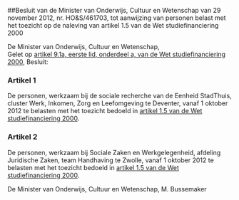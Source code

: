 <meta http-equiv='Content-Type' content='text/html; charset=utf-8' />

##Besluit van de Minister van Onderwijs, Cultuur en Wetenschap van 29 november 2012, nr. HO&S/461703, tot aanwijzing van personen belast met het toezicht op de naleving van artikel 1.5 van de Wet studiefinanciering 2000

De Minister van Onderwijs, Cultuur en Wetenschap,  
Gelet op [artikel 9.1a, eerste lid, onderdeel a, van de Wet studiefinanciering 2000](../../../../../../../../../../../../../wet/wet/studiefinanciering/2000/BWBR0011453/README.md),
Besluit:    

### Artikel  1  

De personen, werkzaam bij de sociale recherche van de Eenheid StadThuis, cluster Werk, Inkomen, Zorg en Leefomgeving te Deventer, vanaf 1 oktober 2012 te belasten met het toezicht bedoeld in [artikel 1.5 van de Wet studiefinanciering 2000](../../../../../../../../../../../../../wet/wet/studiefinanciering/2000/BWBR0011453/README.md). 

### Artikel  2  

De personen, werkzaam bij Sociale Zaken en Werkgelegenheid, afdeling Juridische Zaken, team Handhaving te Zwolle, vanaf 1 oktober 2012 te belasten met het toezicht bedoeld in [artikel 1.5 van de Wet studiefinanciering 2000](../../../../../../../../../../../../../wet/wet/studiefinanciering/2000/BWBR0011453/README.md). 

De 
Minister van Onderwijs, Cultuur en Wetenschap, 
M. Bussemaker     
